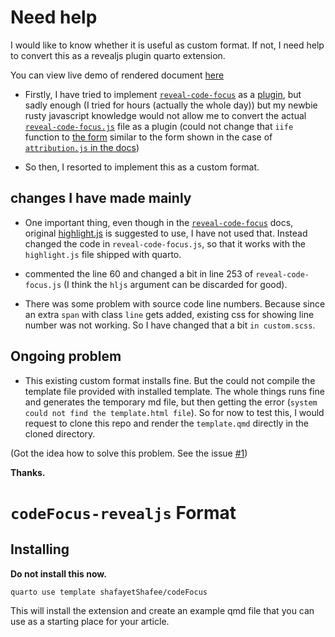 # Need help

I would like to know whether it is useful as custom format. If not, I need help to convert this as a revealjs plugin quarto extension.

You can view live demo of rendered document [here](https://shafayetshafee.github.io/codeFocus/template.html) 

- Firstly, I have tried to implement [`reveal-code-focus`](https://github.com/bnjmnt4n/reveal-code-focus) as a [plugin](https://quarto.org/docs/extensions/revealjs.html), but sadly enough (I tried for hours (actually the whole day)) but my newbie rusty javascript knowledge would not allow me to convert the actual [`reveal-code-focus.js`](https://github.com/bnjmnt4n/reveal-code-focus/blob/master/reveal-code-focus.js) file as a plugin (could not change that `iife` function to [the form](https://quarto.org/docs/extensions/revealjs.html#example-attribution) similar to the form shown in the case of [`attribution.js` in the docs](https://quarto.org/docs/extensions/formats.html#example-revealjs))

- So then, I resorted to implement this as a custom format.

## changes I have made mainly

- One important thing, even though in the [`reveal-code-focus`](https://github.com/bnjmnt4n/reveal-code-focus) docs, original [highlight.js](https://highlightjs.org/) is suggested to use, I have not used that. Instead changed the code in `reveal-code-focus.js`, so that it works with the `highlight.js` file shipped with quarto.

- commented the line 60 and changed a bit in line 253 of `reveal-code-focus.js` (I think the `hljs` argument can be discarded for good).

- There was some problem with source code line numbers. Because since an extra `span` with class `line` gets added, existing css for showing line number was not working. So I have changed that a bit `in custom.scss`.

## Ongoing problem

- This existing custom format installs fine. But the could not compile the template file provided with installed template. The whole things runs fine and generates the temporary md file, but then getting the error (`system could not find the template.html file`). So for now to test this, I would request to clone this repo and render the `template.qmd` directly in the cloned directory.

(Got the idea how to solve this problem. See the issue [#1](https://github.com/shafayetShafee/codeFocus/issues/1))

**Thanks.**


# `codeFocus-revealjs` Format

## Installing

**Do not install this now.**

```bash
quarto use template shafayetShafee/codeFocus
```

This will install the extension and create an example qmd file that you can use as a starting place for your article.


